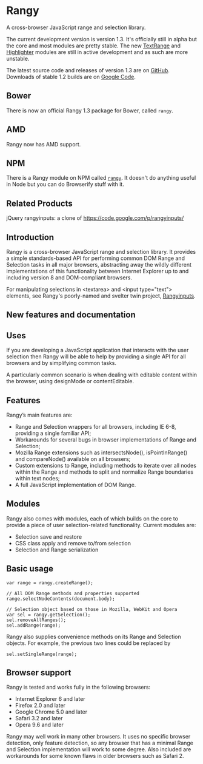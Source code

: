 Rangy
=====

A cross-browser JavaScript range and selection library.

The current development version is version 1.3. It's officially still in alpha but the core and most modules are pretty stable. The new [TextRange](../../wiki/Text-Range-Module) and [Highlighter](../../wiki/Highlighter-Module) modules are still in active development and as such are more unstable.

The latest source code and releases of version 1.3 are on [GitHub](../../releases). Downloads of stable 1.2 builds are on [Google Code](https://code.google.com/p/rangy/downloads).

## Bower

There is now an official Rangy 1.3 package for Bower, called `rangy`.

## AMD

Rangy now has AMD support.

## NPM

There is a Rangy module on NPM called [`rangy`](https://www.npmjs.org/package/rangy). It doesn't do anything useful in Node but you can do Browserify stuff with it. 


## Related Products

jQuery rangyinputs: a clone of https://code.google.com/p/rangyinputs/



Introduction
------------

Rangy is a cross-browser JavaScript range and selection library. 
It provides a simple standards-based API for performing common DOM Range and Selection tasks in all major browsers, 
abstracting away the wildly different implementations of this functionality between Internet Explorer up to and 
including version 8 and DOM-compliant browsers.

For manipulating selections in &lt;textarea> and &lt;input type="text"> elements, see Rangy's poorly-named and svelter twin project, [Rangyinputs](../rangyinputs/).


New features and documentation
------------------------------

Uses
----

If you are developing a JavaScript application that interacts with the user selection 
then Rangy will be able to help by providing a single API for all browsers and by simplifying common tasks.

A particularly common scenario is when dealing with editable content within the browser, using designMode or contentEditable.


Features
--------

Rangy’s main features are:

- Range and Selection wrappers for all browsers, including IE 6-8, providing a single familiar API;
- Workarounds for several bugs in browser implementations of Range and Selection;
- Mozilla Range extensions such as intersectsNode(), isPointInRange() and compareNode() available on all browsers;
- Custom extensions to Range, including methods to iterate over all nodes within the Range and methods to split and normalize Range boundaries within text nodes;
- A full JavaScript implementation of DOM Range.


Modules
-------

Rangy also comes with modules, each of which builds on the core to provide a piece of user selection-related functionality. Current modules are:

- Selection save and restore
- CSS class apply and remove to/from selection
- Selection and Range serialization


Basic usage
-----------

```
var range = rangy.createRange();

// All DOM Range methods and properties supported
range.selectNodeContents(document.body);

// Selection object based on those in Mozilla, WebKit and Opera
var sel = rangy.getSelection();
sel.removeAllRanges();
sel.addRange(range);
```

Rangy also supplies convenience methods on its Range and Selection objects. For example, the previous two lines could be replaced by

```
sel.setSingleRange(range);
```


Browser support
---------------

Rangy is tested and works fully in the following browsers:

- Internet Explorer 6 and later
- Firefox 2.0 and later
- Google Chrome 5.0 and later
- Safari 3.2 and later
- Opera 9.6 and later

Rangy may well work in many other browsers. 
It uses no specific browser detection, only feature detection, so any browser that has a minimal Range and Selection implementation 
will work to some degree. Also included are workarounds for some known flaws in older browsers such as Safari 2.
